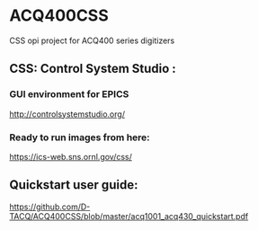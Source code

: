 # ACQ400CSS
CSS opi project for ACQ400 series digitizers

## CSS: Control System Studio : 
### GUI environment for EPICS
http://controlsystemstudio.org/

### Ready to run images from here: 
https://ics-web.sns.ornl.gov/css/

## Quickstart user guide:
https://github.com/D-TACQ/ACQ400CSS/blob/master/acq1001_acq430_quickstart.pdf

